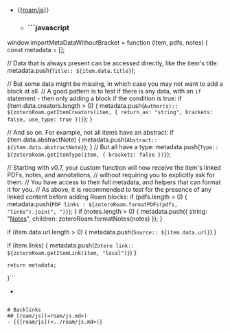 - {{[roam/js](<../roam/js.md>)}}
    - ### ```javascript
window.importMetaDataWithoutBracket = function (item, pdfs, notes) {
const metadata = [];

  // Data that is always present can be accessed directly, like the item's title:
  metadata.push(`Title:: ${item.data.title}`);

  // But some data might be missing, in which case you may not want to add a block at all.
  // A good pattern is to test if there is any data, with an `if` statement - then only adding a block if the condition is true:
  if (item.data.creators.length > 0) { 
    metadata.push(`Author(s):: ${zoteroRoam.getItemCreators(item, { return_as: "string", brackets: false, use_type: true })}`);
  }

  // And so on. For example, not all items have an abstract:
	if (item.data.abstractNote) { 
    metadata.push(`Abstract:: ${item.data.abstractNote}`); 
  }
  // But all have a type:
	metadata.push(`Type:: ${zoteroRoam.getItemType(item, { brackets: false })}`);

  // Starting with v0.7, your custom function will now receive the item's linked PDFs, notes, and annotations,
  // without requiring you to explicitly ask for them.
  // You have access to their full metadata, and helpers that can format it for you.
  // As above, it is recommended to test for the presence of any linked content before adding Roam blocks:
	if (pdfs.length > 0) {
		metadata.push(`PDF links : ${zoteroRoam.formatPDFs(pdfs, "links").join(", ")}`);
	}
	if (notes.length > 0) {
		metadata.push({
			string: "[Notes](<../Notes.md>)",
			children: zoteroRoam.formatNotes(notes)
		});
	}

  if (item.data.url.length > 0) {
    metadata.push(`Source:: ${item.data.url}`)
  }

  if (item.links) {
    metadata.push(`Zotero link:: ${zoteroRoam.getItemLink(item, "local")}`)
  }

	return metadata;
}```
- ```javascript
```

# Backlinks
## [roam/js](<roam/js.md>)
- {{[roam/js](<../roam/js.md>)}

